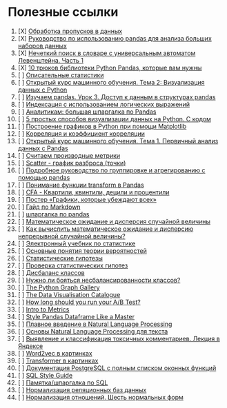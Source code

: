# Полезные ссылки
1. [X] [Обработка пропусков в данных](https://loginom.ru/blog/missing)
2. [X] [Руководство по использованию pandas для анализа больших наборов данных](https://habr.com/ru/company/ruvds/blog/442516/)
3. [X] [Нечеткий поиск в словаре с универсальным автоматом Левенштейна. Часть 1](https://habr.com/ru/post/275937/)
4. [X] [10 трюков библиотеки Python Pandas, которые вам нужны](https://proglib.io/p/pandas-tricks)
5. [ ] [Описательные статистики](http://statistica.ru/theory/opisatelnye-statistiki/)
6. [ ] [Открытый курс машинного обучения. Тема 2: Визуализация данных c Python](https://habr.com/ru/company/ods/blog/323210/)
7. [ ] [Изучаем pandas. Урок 3. Доступ к данным в структурах pandas](https://devpractice.ru/pandas-indexing-part3/)
8. [ ] [Индексация с использованием логических выражений](https://devpractice.ru/pandas-indexing-part3/#p6)
9. [ ] [Аналитикам: большая шпаргалка по Pandas](https://smysl.io/blog/pandas/#Объединяем-несколько-датафреймов)
10. [ ] [5 простых способов визуализации данных на Python. С кодом](https://medium.com/nuances-of-programming/5-простых-способов-визуализации-данных-на-python-с-кодом-e0053808c83d)
11. [ ] [Построение графиков в Python при помощи Matplotlib](https://python-scripts.com/matplotlib)
12. [ ] [Корреляция и коэффициент корреляции](https://tocodata.com/marketing/korrelyaciya.html)
13. [ ] [Открытый курс машинного обучения. Тема 1. Первичный анализ данных с Pandas](https://habr.com/ru/company/ods/blog/322626/)
14. [ ] [Считаем производные метрики](https://smysl.io/blog/pandas/#Считаем-производные-метрики)
15. [ ] [Scatter - график разброса (точки)](https://pyprog.pro/mpl/mpl_scatter.html?ysclid=l65k3vmmqd649359421)
16. [ ] [Подробное руководство по группировке и агрегированию с помощью pandas](https://dfedorov.spb.ru/pandas/Подробное%20руководство%20по%20группировке%20и%20агрегированию%20с%20помощью%20pandas.html)
17. [ ] [Понимание функции transform в Pandas](https://dfedorov.spb.ru/pandas/Понимание%20функции%20transform%20в%20Pandas.html)
18. [ ] [CFA - Квартили, квинтили, децили и процентили](https://fin-accounting.ru/cfa/l1/quantitative/cfa-quartiles-quintiles-deciles-percentiles?ysclid=l7gy2kky4i156375632)
19. [ ] [Постер «Графики, которые убеждают всех»](https://www.notion.so/6c5ae8ceb8b5411e907c93c9b5e6a44e)
20. [ ] [Гайд по Markdown](https://www.markdownguide.org/basic-syntax/)
21. [ ] [шпаргалка по pandas](https://github.com/pandas-dev/pandas/blob/main/doc/cheatsheet/Pandas_Cheat_Sheet.pdf)
22. [ ] [Математическое ожидание и дисперсия случайной величины](https://function-x.ru/probabilities_expectation_dispersion.html)
23. [ ] [Как вычислить математическое ожидание и дисперсию непрерывной случайной величины?](http://www.mathprofi.ru/matematicheskoe_ozhidanie_i_dispersiya_nsv.html)
24. [ ] [Электронный учебник по статистике](http://statsoft.ru/home/textbook/default.htm)
25. [ ] [Основные понятия теории вероятностей](https://web.archive.org/web/20201130231139/http://mathhelpplanet.com/static.php?p=osnovnye-ponyatiya-tyeorii-veroyatnostyei)
26. [ ] [Статистические гипотезы](http://mathhelpplanet.com/static.php?p=statisticheskie-gipotezy)
27. [ ] [Проверка статистических гипотез](http://www.machinelearning.ru/wiki/index.php?title=Проверка_статистических_гипотез)
28. [ ] [Дисбаланс классов](https://alexanderdyakonov.wordpress.com/2021/05/27/imbalance/)
29. [ ] [Нужно ли бояться несбалансированности классов?](https://habr.com/ru/post/349078/)
30. [ ] [The Python Graph Gallery](https://www.python-graph-gallery.com/)
31. [ ] [The Data Visualisation Catalogue](https://datavizcatalogue.com/)
32. [ ] [How long should you run your A/B Test?](https://vwo.com/tools/ab-test-duration-calculator/)
33. [ ] [Intro to Metrics](https://medium.com/googleplaydev/a-kpis-guide-for-google-play-apps-and-games-intro-to-metrics-214da979f5a2)
34. [ ] [Style Pandas Dataframe Like a Master](https://towardsdatascience.com/style-pandas-dataframe-like-a-master-6b02bf6468b0)
35. [ ] [Плавное введение в Natural Language Processing](https://datastart.ru/blog/read/plavnoe-vvedenie-v-natural-language-processing-nlp)
36. [ ] [Основы Natural Language Processing для текста](https://habr.com/ru/company/Voximplant/blog/446738/)
37. [ ] [Выявление и классификация токсичных комментариев. Лекция в Яндексе](https://habr.com/ru/company/yandex/blog/414993/)
38. [ ] [Word2vec в картинках](https://habr.com/ru/post/446530/)
39. [ ] [Transformer в картинках](https://habr.com/ru/post/486358/)
40. [ ] [Документация PostgreSQL с полным списком оконных функций](https://postgrespro.ru/docs/postgresql/9.5/functions-window)
41. [ ] [SQL Style Guide](https://www.sqlstyle.guide/ru/)
42. [ ] [Памятка/шпаргалка по SQL](https://habr.com/ru/post/564390/)
43. [ ] [Нормализация реляционных баз данных](https://club.shelek.ru/viewart.php?id=177)
44. [ ] [Нормализация отношений. Шесть нормальных форм](https://habr.com/ru/post/254773/)
